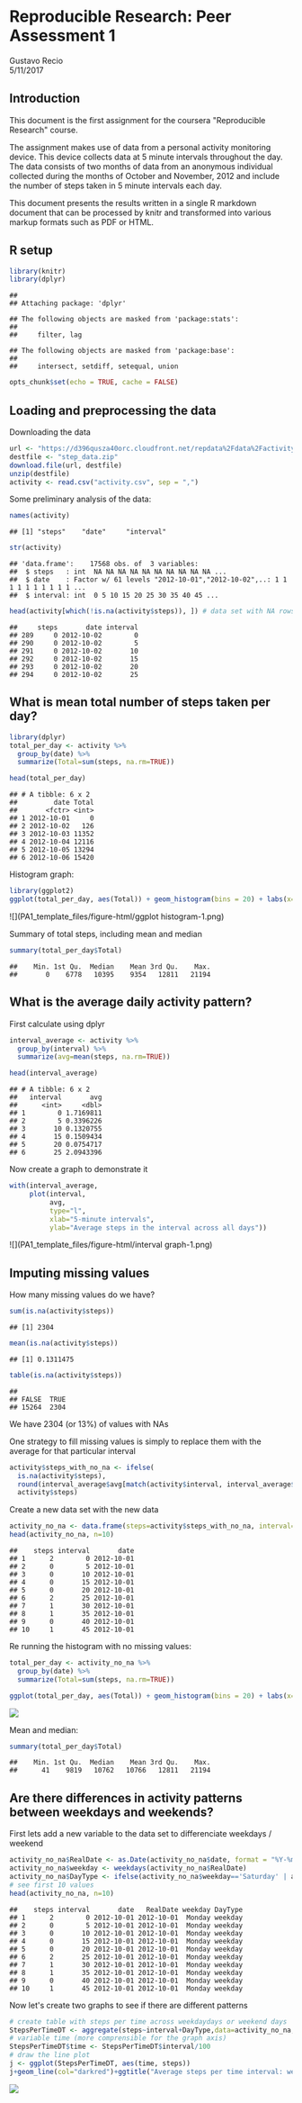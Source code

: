 # Reproducible Research: Peer Assessment 1
Gustavo Recio  
5/11/2017  

## Introduction
This document is the first assignment for the coursera "Reproducible Research" course.

The assignment makes use of data from a personal activity monitoring device. This device collects data at 5 minute intervals throughout the day. The data consists of two months of data from an anonymous individual collected during the months of October and November, 2012 and include the number of steps taken in 5 minute intervals each day.

This document presents the results written in a single R markdown document that can be processed by knitr and transformed into various markup formats such as PDF or HTML.

## R setup


```r
library(knitr)
library(dplyr)
```

```
## 
## Attaching package: 'dplyr'
```

```
## The following objects are masked from 'package:stats':
## 
##     filter, lag
```

```
## The following objects are masked from 'package:base':
## 
##     intersect, setdiff, setequal, union
```

```r
opts_chunk$set(echo = TRUE, cache = FALSE)
```


## Loading and preprocessing the data
Downloading the data

```r
url <- "https://d396qusza40orc.cloudfront.net/repdata%2Fdata%2Factivity.zip"
destfile <- "step_data.zip"
download.file(url, destfile)
unzip(destfile)
activity <- read.csv("activity.csv", sep = ",")
```

Some preliminary analysis of the data:

```r
names(activity)
```

```
## [1] "steps"    "date"     "interval"
```

```r
str(activity)
```

```
## 'data.frame':	17568 obs. of  3 variables:
##  $ steps   : int  NA NA NA NA NA NA NA NA NA NA ...
##  $ date    : Factor w/ 61 levels "2012-10-01","2012-10-02",..: 1 1 1 1 1 1 1 1 1 1 ...
##  $ interval: int  0 5 10 15 20 25 30 35 40 45 ...
```

```r
head(activity[which(!is.na(activity$steps)), ]) # data set with NA rows removed
```

```
##     steps       date interval
## 289     0 2012-10-02        0
## 290     0 2012-10-02        5
## 291     0 2012-10-02       10
## 292     0 2012-10-02       15
## 293     0 2012-10-02       20
## 294     0 2012-10-02       25
```


## What is mean total number of steps taken per day?

```r
library(dplyr)
total_per_day <- activity %>%
  group_by(date) %>%
  summarize(Total=sum(steps, na.rm=TRUE))

head(total_per_day)
```

```
## # A tibble: 6 x 2
##         date Total
##       <fctr> <int>
## 1 2012-10-01     0
## 2 2012-10-02   126
## 3 2012-10-03 11352
## 4 2012-10-04 12116
## 5 2012-10-05 13294
## 6 2012-10-06 15420
```
Histogram graph:

```r
library(ggplot2)
ggplot(total_per_day, aes(Total)) + geom_histogram(bins = 20) + labs(x="Total number of steps", y="Frequency")
```

![](PA1_template_files/figure-html/ggplot histogram-1.png)<!-- -->

Summary of total steps, including mean and median

```r
summary(total_per_day$Total)
```

```
##    Min. 1st Qu.  Median    Mean 3rd Qu.    Max. 
##       0    6778   10395    9354   12811   21194
```

## What is the average daily activity pattern?

First calculate using dplyr

```r
interval_average <- activity %>%
  group_by(interval) %>%
  summarize(avg=mean(steps, na.rm=TRUE))

head(interval_average)
```

```
## # A tibble: 6 x 2
##   interval       avg
##      <int>     <dbl>
## 1        0 1.7169811
## 2        5 0.3396226
## 3       10 0.1320755
## 4       15 0.1509434
## 5       20 0.0754717
## 6       25 2.0943396
```
Now create a graph to demonstrate it

```r
with(interval_average,
     plot(interval,
          avg,
          type="l",
          xlab="5-minute intervals",
          ylab="Average steps in the interval across all days"))
```

![](PA1_template_files/figure-html/interval graph-1.png)<!-- -->


## Imputing missing values
How many missing values do we have?

```r
sum(is.na(activity$steps))
```

```
## [1] 2304
```

```r
mean(is.na(activity$steps))
```

```
## [1] 0.1311475
```

```r
table(is.na(activity$steps))
```

```
## 
## FALSE  TRUE 
## 15264  2304
```

We have 2304 (or 13%) of values with NAs

One strategy to fill missing values is simply to replace them with the average for that particular interval

```r
activity$steps_with_no_na <- ifelse(
  is.na(activity$steps), 
  round(interval_average$avg[match(activity$interval, interval_average$interval)], 0), 
  activity$steps)
```

Create a new data set with the new data

```r
activity_no_na <- data.frame(steps=activity$steps_with_no_na, interval=activity$interval, date=activity$date)
head(activity_no_na, n=10)
```

```
##    steps interval       date
## 1      2        0 2012-10-01
## 2      0        5 2012-10-01
## 3      0       10 2012-10-01
## 4      0       15 2012-10-01
## 5      0       20 2012-10-01
## 6      2       25 2012-10-01
## 7      1       30 2012-10-01
## 8      1       35 2012-10-01
## 9      0       40 2012-10-01
## 10     1       45 2012-10-01
```

Re running the histogram with no missing values:

```r
total_per_day <- activity_no_na %>%
  group_by(date) %>%
  summarize(Total=sum(steps, na.rm=TRUE))

ggplot(total_per_day, aes(Total)) + geom_histogram(bins = 20) + labs(x="Total number of steps", y="Frequency")
```

![](PA1_template_files/figure-html/unnamed-chunk-6-1.png)<!-- -->

Mean and median:

```r
summary(total_per_day$Total)
```

```
##    Min. 1st Qu.  Median    Mean 3rd Qu.    Max. 
##      41    9819   10762   10766   12811   21194
```

## Are there differences in activity patterns between weekdays and weekends?

First lets add a new variable to the data set to differenciate weekdays / weekend

```r
activity_no_na$RealDate <- as.Date(activity_no_na$date, format = "%Y-%m-%d")
activity_no_na$weekday <- weekdays(activity_no_na$RealDate)
activity_no_na$DayType <- ifelse(activity_no_na$weekday=='Saturday' | activity_no_na$weekday=='Sunday', 'weekend','weekday')
# see first 10 values
head(activity_no_na, n=10)
```

```
##    steps interval       date   RealDate weekday DayType
## 1      2        0 2012-10-01 2012-10-01  Monday weekday
## 2      0        5 2012-10-01 2012-10-01  Monday weekday
## 3      0       10 2012-10-01 2012-10-01  Monday weekday
## 4      0       15 2012-10-01 2012-10-01  Monday weekday
## 5      0       20 2012-10-01 2012-10-01  Monday weekday
## 6      2       25 2012-10-01 2012-10-01  Monday weekday
## 7      1       30 2012-10-01 2012-10-01  Monday weekday
## 8      1       35 2012-10-01 2012-10-01  Monday weekday
## 9      0       40 2012-10-01 2012-10-01  Monday weekday
## 10     1       45 2012-10-01 2012-10-01  Monday weekday
```

Now let's create two graphs to see if there are different patterns

```r
# create table with steps per time across weekdaydays or weekend days
StepsPerTimeDT <- aggregate(steps~interval+DayType,data=activity_no_na,FUN=mean,na.action=na.omit)
# variable time (more comprensible for the graph axis)
StepsPerTimeDT$time <- StepsPerTimeDT$interval/100
# draw the line plot
j <- ggplot(StepsPerTimeDT, aes(time, steps))
j+geom_line(col="darkred")+ggtitle("Average steps per time interval: weekdays vs. weekends")+xlab("Time")+ylab("Steps")+theme(plot.title = element_text(face="bold", size=12))+facet_grid(DayType ~ .)
```

![](PA1_template_files/figure-html/unnamed-chunk-8-1.png)<!-- -->
